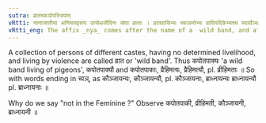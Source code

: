 ```yaml
---
sutra: व्रातच्फञोरस्त्रियाम्
vRtti: नानाजातीया अनियतवृत्तय उत्सेधजीविनः संघा व्राताः । व्रातवाचिभ्यः च्फञन्तेभ्यः प्रातिपदिकेभ्यश्च स्वार्थेञ्यः प्रत्ययो भवत्यस्त्रियाम् ॥
vRtti_eng: The affix _nya_ comes after the name of a  wild band, and after a word ending in _chphan_ (+- आयन (IV. 1. 98)), without change of sense; but not in the feminine.
---
```

A collection of persons of different castes, having no determined livelihood, and living by violence are called व्रात or 'wild band'. Thus कपोतपाक्यः 'a wild band living of pigeons', कपोतपाक्यौ and कपोतपाकाः, व्रैहिमत्यः, व्रैहिमत्यौ, pl. व्रीहिमताः ॥ So with words ending in च्पञ्, as कौञ्जायन्यः, कौञ्जायन्यौ, pl. कौञ्जायनाः, ब्राध्नायन्यः ब्राध्नायन्यौ pl. ब्राध्नायनाः ॥

Why do we say "not in the Feminine ?" Observe कपोतपाकी, व्रीहिमती, कौञ्जायनी, ब्राध्नायनी ॥

